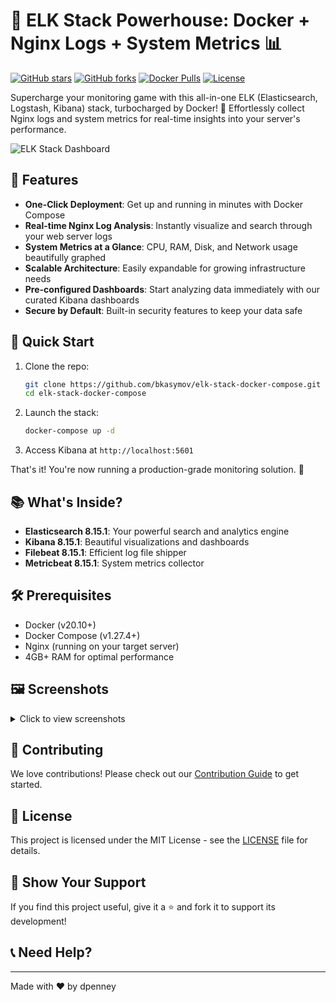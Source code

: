 # 🚀 ELK Stack Powerhouse: Docker + Nginx Logs + System Metrics 📊

[![GitHub stars](https://img.shields.io/github/stars/yourusername/elk-stack-powerhouse.svg?style=social&label=Star)](https://github.com/yourusername/elk-stack-powerhouse)
[![GitHub forks](https://img.shields.io/github/forks/yourusername/elk-stack-powerhouse.svg?style=social&label=Fork)](https://github.com/yourusername/elk-stack-powerhouse/fork)
[![Docker Pulls](https://img.shields.io/docker/pulls/yourusername/elk-stack-powerhouse.svg)](https://hub.docker.com/r/yourusername/elk-stack-powerhouse)
[![License](https://img.shields.io/badge/License-MIT-blue.svg)](https://opensource.org/licenses/MIT)

Supercharge your monitoring game with this all-in-one ELK (Elasticsearch, Logstash, Kibana) stack, turbocharged by Docker! 🐳 Effortlessly collect Nginx logs and system metrics for real-time insights into your server's performance.

![ELK Stack Dashboard](https://via.placeholder.com/800x400.png?text=ELK+Stack+Dashboard)

## 🌟 Features

- **One-Click Deployment**: Get up and running in minutes with Docker Compose
- **Real-time Nginx Log Analysis**: Instantly visualize and search through your web server logs
- **System Metrics at a Glance**: CPU, RAM, Disk, and Network usage beautifully graphed
- **Scalable Architecture**: Easily expandable for growing infrastructure needs
- **Pre-configured Dashboards**: Start analyzing data immediately with our curated Kibana dashboards
- **Secure by Default**: Built-in security features to keep your data safe

## 🚀 Quick Start

1. Clone the repo:
   ```bash
   git clone https://github.com/bkasymov/elk-stack-docker-compose.git
   cd elk-stack-docker-compose
   ```

2. Launch the stack:
   ```bash
   docker-compose up -d
   ```

3. Access Kibana at `http://localhost:5601`

That's it! You're now running a production-grade monitoring solution. 🎉

## 📚 What's Inside?

- **Elasticsearch 8.15.1**: Your powerful search and analytics engine
- **Kibana 8.15.1**: Beautiful visualizations and dashboards
- **Filebeat 8.15.1**: Efficient log file shipper
- **Metricbeat 8.15.1**: System metrics collector

## 🛠️ Prerequisites

- Docker (v20.10+)
- Docker Compose (v1.27.4+)
- Nginx (running on your target server)
- 4GB+ RAM for optimal performance

## 🖼️ Screenshots

<details>
<summary>Click to view screenshots</summary>

![Dashboard Overview](https://via.placeholder.com/400x200.png?text=Dashboard+Overview)
![Nginx Logs Analysis](https://via.placeholder.com/400x200.png?text=Nginx+Logs+Analysis)
![System Metrics Graph](https://via.placeholder.com/400x200.png?text=System+Metrics+Graph)

</details>

## 🤝 Contributing

We love contributions! Please check out our [Contribution Guide](CONTRIBUTING.md) to get started.

## 📜 License

This project is licensed under the MIT License - see the [LICENSE](LICENSE) file for details.

## 🌟 Show Your Support

If you find this project useful, give it a ⭐️ and fork it to support its development!

## 📞 Need Help?

---

Made with ❤️ by dpenney
